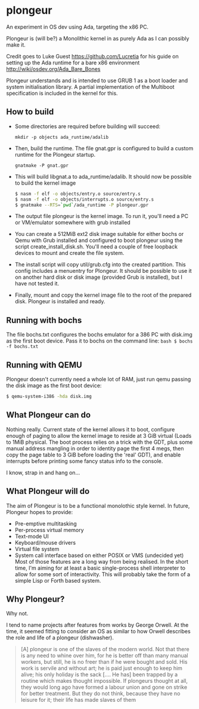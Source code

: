 # plongeur

An experiment in OS dev using Ada, targeting the x86 PC.

Plongeur is (will be?) a Monolithic kernel in as purely Ada as I can possibly make it.

Credit goes to Luke Guest <https://github.com/Lucretia> for his guide on setting up the Ada runtime for a bare x86 environment <http://wiki/osdev.org/Ada_Bare_Bones>

Plongeur understands and is intended to use GRUB 1 as a boot loader and system initialisation library. A partial implementation of the Multiboot specification is included in the kernel for this.

## How to build

* Some directories are required before building will succeed:

    `mkdir -p objects ada_runtime/adalib`

* Then, build the runtime. The file gnat.gpr is configured to build a custom runtime for the Plongeur startup.

    `gnatmake -P gnat.gpr`

* This will build libgnat.a to ada_runtime/adalib. It should now be possible to build the kernel image
    ````bash
    $ nasm -f elf -o objects/entry.o source/entry.s
    $ nasm -f elf -o objects/interrupts.o source/entry.s
    $ gnatmake --RTS=`pwd`/ada_runtime -P plongeur.gpr
    ````
* The output file plongeur is the kernel image. To run it, you'll need a PC or VM/emulator somewhere with grub installed
* You can create a 512MiB ext2 disk image suitable for either bochs or Qemu with Grub installed and configured to boot plongeur using the script create_install_disk.sh. You'll need a couple of free loopback devices to mount and create the file system.
* The install script will copy util/grub.cfg into the created partition. This config includes a menuentry for Plongeur. It should be possible to use it on another hard disk or disk image (provided Grub is installed), but I have not tested it.
* Finally, mount and copy the kernel image file to the root of the prepared disk. Plongeur is installed and ready.

## Running with bochs
The file bochs.txt configures the bochs emulator for a 386 PC with disk.img as the first boot device. Pass it to bochs on the command line:
    ````bash
    $ bochs -f bochs.txt
    ````

## Running with QEMU
Plongeur doesn't currently need a whole lot of RAM, just run qemu passing the disk image as the first boot device:
   ````bash
   $ qemu-system-i386 -hda disk.img
   ````
   
## What Plongeur can do
Nothing really. Current state of the kernel allows it to boot, configure enough of paging to allow the kernel image to reside at 3 GiB virtual (Loads to 1MiB physical. The boot process relies on a trick with the GDT, plus some manual address
mangling in order to identity page the first 4 megs, then copy the page table to 3 GiB before loading the 'real' GDT),
and enable interrupts before printing some fancy status info to the console.

I know, strap in and hang on...

## What Plongeur will do
The aim of Plongeur is to be a functional monolothic style kernel.
In future, Plongeur hopes to provide:
* Pre-emptive multitasking
* Per-process virtual memory
* Text-mode UI
* Keyboard/mouse drivers
* Virtual file system
* System call interface based on either POSIX or VMS (undecided yet)
Most of those features are a long way from being realised. In the short time, I'm aiming for at least a basic single-process shell interpreter to allow for some sort of interactivity. This will probably take the form of a simple Lisp or Forth based system.

## Why Plongeur?
Why not.

I tend to name projects after features from works by George Orwell. At the time, it seemed fitting to consider an OS as similar to how Orwell describes the role and life of a plongeur (dishwasher).

> [A] plongeur is one of the slaves of the modern world. Not that there is any need to whine over him, for he is better off than many manual workers, but still, he is no freer than if he were bought and sold. His work is servile and without art; he is paid just enough to keep him alive; his only holiday is the sack [.... He has] been trapped by a routine which makes thought impossible. If plongeurs thought at all, they would long ago have formed a labour union and gone on strike for better treatment. But they do not think, because they have no leisure for it; their life has made slaves of them



